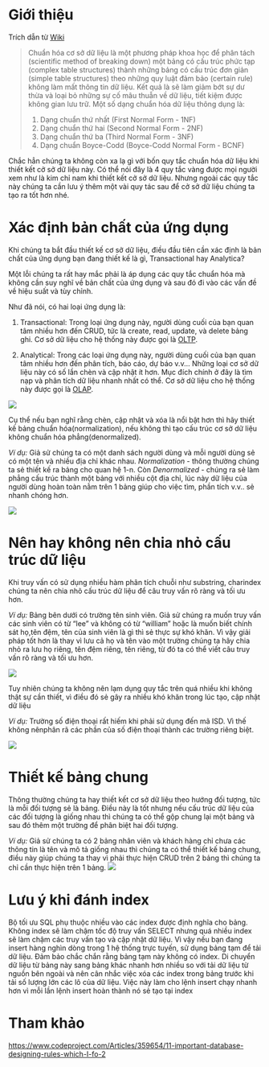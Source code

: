 # Giới thiệu
Trích dẫn từ [Wiki](https://vi.wikipedia.org/wiki/Chu%E1%BA%A9n_h%C3%B3a_d%E1%BB%AF_li%E1%BB%87u)
> Chuẩn hóa cơ sở dữ liệu là một phương pháp khoa học để phân tách (scientific method of breaking down) một bảng có cấu trúc phức tạp (complex table structures) thành những bảng có cấu trúc đơn giản (simple table structures) theo những quy luật đảm bảo (certain rule) không làm mất thông tin dữ liệu. Kết quả là sẽ làm giảm bớt sự dư thừa và loại bỏ những sự cố mâu thuẫn về dữ liệu, tiết kiệm được không gian lưu trữ. Một số dạng chuẩn hóa dữ liệu thông dụng là:
> 
>1. Dạng chuẩn thứ nhất (First Normal Form - 1NF)
>2.  Dạng chuẩn thứ hai (Second Normal Form - 2NF)
>3.  Dạng chuẩn thứ ba (Third Normal Form - 3NF)
>4.  Dạng chuẩn Boyce-Codd (Boyce-Codd Normal Form - BCNF)

Chắc hẳn chúng ta không còn xa lạ gì với bốn quy tắc chuẩn hóa dữ liệu khi thiết kết cở sở dữ liệu này. Có thể nói đây là 4 quy tắc vàng được mọi người xem như là kim chỉ nam khi thiết kết cở sở dữ liệu.  Nhưng ngoài các quy tắc này chúng ta cần lưu ý thêm một vài quy tác sau để cở sở dữ liệu chúng ta tạo ra tốt hơn nhé.


# Xác định bản chất của ứng dụng
Khi chúng ta bắt đầu thiết kế cơ sở dữ liệu, điều đầu tiên cần xác định là bản chất của ứng dụng bạn đang thiết kế là gì, Transactional hay Analytica?

Một lỗi chúng ta  rất hay mắc phải là  áp dụng các quy tắc chuẩn hóa mà không cần suy nghĩ về bản chất của ứng dụng và sau đó đi vào các vấn đề về hiệu suất và tùy chỉnh.

Như đã nói, có hai loại ứng dụng là:

1. Transactional: Trong loại ứng dụng này, người dùng cuối của bạn quan tâm nhiều hơn đến CRUD, tức là create, read, update, và delete bảng ghi. Cơ sở dữ liệu cho hệ thống này được gọi là  [OLTP](https://vi.wikipedia.org/wiki/H%E1%BB%87_th%E1%BB%91ng_qu%E1%BA%A3n_l%C3%BD_c%C6%A1_s%E1%BB%9F_d%E1%BB%AF_li%E1%BB%87u_ho%E1%BA%A1t_%C4%91%E1%BB%99ng). 

1. Analytical: Trong các loại ứng dụng này, người dùng cuối của bạn quan tâm nhiều hơn đến phân tích, báo cáo, dự báo v.v... Những loại cơ sở dữ liệu này có số lần chèn và  cập nhật ít hơn. Mục đích chính ở đây là tìm nạp và phân tích dữ liệu nhanh nhất có thể.  Cơ sở dữ liệu cho hệ thống này được gọi là  [OLAP](https://vi.wikipedia.org/wiki/X%E1%BB%AD_l%C3%BD_ph%C3%A2n_t%C3%ADch_tr%E1%BB%B1c_tuy%E1%BA%BFn).

![](https://images.viblo.asia/10ff09bc-392d-4670-b19e-8a02c916050d.jpg)

Cụ thể  nếu bạn nghĩ rằng chèn, cập nhật và xóa là nổi bật hơn thì hãy thiết kế bảng chuẩn hóa(normalization), nếu không thì tạo cấu trúc cơ sở dữ liệu không chuẩn hóa phẳng(denormalized).

*Ví dụ:*
Giả sử chúng ta có một danh sách người dùng và mỗi người dùng sẻ có một tên và nhiều địa chỉ khác nhau. *Normalization* - thông thường chúng ta sẻ thiết kế ra bảng cho quan hệ 1-n. Còn *Denormalized* - chúng ra sẻ làm phẳng cấu trúc thành một bảng với nhiều cột địa chỉ, lúc này dữ liệu của người dùng  hoàn toàn nằm trên 1 bảng giúp cho việc tìm, phần tích v.v.. sẻ nhanh chóng hơn.

![](https://images.viblo.asia/6b0749c3-d12a-4e8b-a57c-1a81a4dd2824.jpg)

# Nên hay không nên chia nhỏ cấu trúc dữ liệu
Khi truy vấn có sử dụng nhiều hàm phân tích chuỗi như substring, charindex chúng ta nên chia nhõ cấu trúc dữ liệu để câu truy vấn rõ ràng và tối ưu hơn.

*Ví dụ:* Bảng bên dưới có trường tên sinh viên. Giả sử  chúng ra muốn truy vấn các sinh viên có từ “lee” và không có từ “william” hoặc là muốn biết chính sát họ,tên đệm, tên của sinh viên là gì thì sẻ thực sự khó khăn.  Vì vậy giải pháp tốt hơn là thay vì lưu cả họ và tên vào một trường chúng ta hãy chia nhỏ ra lưu họ riêng, tên đệm riêng, tên riêng, từ đó ta có thể viết câu truy vấn rõ ràng và tối ưu hơn.

![](https://images.viblo.asia/f4d1300f-f199-4def-9419-11b5e34a4eb9.png)

Tuy nhiên chúng ta không nên lạm dụng quy tắc trên quá nhiều khi không thật sự cần thiết, vì  điều đó sẻ gây ra nhiều khó khăn trong lúc tạo, cập nhật dữ liệu

*Ví dụ:* Trường số điện thoại rất hiếm khi phải sử dụng đến mã ISD. Vì thế không nênphân rã các phần của số điện thoại thành các trường riêng biệt.
 
![](https://images.viblo.asia/5c02860d-cf4d-47e1-9698-7060dee34cd7.jpg)

#  Thiết kế bảng chung
Thông thường chúng ta hay thiết kết cơ sở dữ liệu theo hướng đối tượng, tức là mỗi đối tượng sẻ là bảng. Điều này là tốt nhưng nếu cấu trúc dữ liệu của các đối tượng là giống nhau thì chúng ta có thể gộp chung lại một bảng và sau đó thêm một trường để phân biệt hai đối tượng. 

*Ví dụ:* 
Giả sử chúng ta có 2 bảng nhân viên và khách hàng chỉ chưa các thông tin là tên và mô tả giống nhau thì chúng ta có thể thiết kế bảng chung, điều này giúp chúng ta thay vì phải thực hiện CRUD trên 2 bảng thì chúng ta chỉ cần thực hiện trên 1 bảng.
![](https://images.viblo.asia/fb27f68f-8c28-4e24-a691-20cb45b14272.png)

# Lưu ý khi đánh index
Bộ tối ưu SQL phụ thuộc nhiều vào các index được định nghĩa cho bảng. Không index sẽ làm chậm tốc độ truy vấn SELECT nhưng quá nhiều index sẽ làm chậm các truy vấn tạo và cập nhật dữ liệu. Vì vậy nếu bạn đang insert hàng nghìn dòng trong 1 hệ thống trực tuyến, sử dụng bảng tạm để tải dữ liệu. Đảm bảo chắc chắn rằng bảng tạm này không có index. Di chuyển dữ liệu từ bảng này sang bảng khác nhanh hơn nhiều so với tải dữ liệu từ nguồn bên ngoài và nên cân nhắc việc xóa các index trong bảng trước khi tải số lượng lớn các lô của dữ liệu. Việc này làm cho lệnh insert chạy nhanh hơn vì mỗi lần lệnh insert hoàn thành nó sẻ tạo tại index
# Tham khảo 
https://www.codeproject.com/Articles/359654/11-important-database-designing-rules-which-I-fo-2